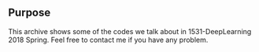 ## Purpose

This archive shows some of the codes we talk about in 1531-DeepLearning 2018 Spring.
Feel free to contact me if you have any problem.
